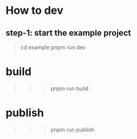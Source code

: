 # How to dev
## step-1: start the example project
> cd example
> pnpm run dev
# build
>>> pnpm run build
# publish
>>> pnpm run publish
